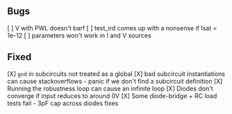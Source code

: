 ## Bugs ##
[ ] V with PWL doesn't barf
[ ] test_ird comes up with a nonsense if Isat = 1e-12
[ ] parameters won't work in I and V sources

## Fixed ##
[X] `gnd` in subcircuits not treated as a global
[X] bad subcircuit instantiations can cause stackoverflows
    - panic if we don't find a subcircuit definition
[X] Running the robustness loop can cause an infinite loop
[X] Diodes don't converge if input reduces to around 0V
[X] Some diode-bridge + RC load tests fail
    - 3pF cap across diodes fixes

